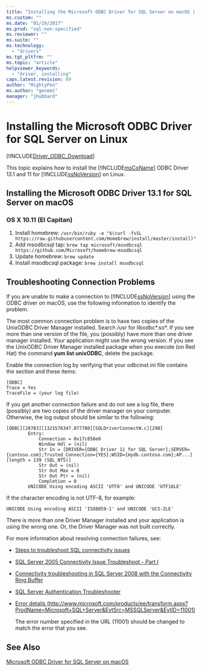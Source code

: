 ```yaml
---
title: "Installing the Microsoft ODBC Driver for SQL Server on macOS | Microsoft Docs"
ms.custom: ""
ms.date: "01/19/2017"
ms.prod: "sql-non-specified"
ms.reviewer: ""
ms.suite: ""
ms.technology:
  - "drivers"
ms.tgt_pltfrm: ""
ms.topic: "article"
helpviewer_keywords:
  - "driver, installing"
caps.latest.revision: 69
author: "MightyPen"
ms.author: "genemi"
manager: "jhubbard"
---
```

# Installing the Microsoft ODBC Driver for SQL Server on Linux
[!INCLUDE[Driver_ODBC_Download](../../../includes/driver_odbc_download.md)]

This topic explains how to install the [!INCLUDE[msCoName](../../../includes/msconame_md.md)] ODBC Driver 13.1 and 11 for [!INCLUDE[ssNoVersion](../../../includes/ssnoversion_md.md)] on Linux.

## Installing the Microsoft ODBC Driver 13.1 for SQL Server on macOS  

### OS X 10.11 (El Capitan)
1. Install homebrew:
    `/usr/bin/ruby -e "$(curl -fsSL https://raw.githubusercontent.com/Homebrew/install/master/install)"`
3. Add msodbcsql tap:
    `brew tap microsoft/msodbcsql https://github.com/Microsoft/homebrew-msodbcsql`
4. Update homebrew:
    `brew update`
5. Install msodbcsql package:
    `brew install msodbcsql`

## Troubleshooting Connection Problems  
If you are unable to make a connection to [!INCLUDE[ssNoVersion](../../../includes/ssnoversion_md.md)] using the ODBC driver on macOS, use the following information to identify the problem.  

The most common connection problem is to have two copies of the UnixODBC Driver Manager installed. Search /usr for libodbc\*.so\*. If you see more than one version of the file, you (possibly) have more than one driver manager installed. Your application might use the wrong version. If you see the UnixODBC Driver Manager installed package when you execute (on Red Hat) the command **yum list unixODBC**, delete the package.  

Enable the connection log by verifying that your odbcinst.ini file contains the section and these items:  

```  
[ODBC]  
Trace = Yes  
TraceFile = (your log file)  
```  

If you get another connection failure and do not see a log file, there (possibly) are two copies of the driver manager on your computer. Otherwise, the log output should be similar to the following:  

```  
[ODBC][28783][1321576347.077780][SQLDriverConnectW.c][290]  
        Entry:  
            Connection = 0x17c858e0  
            Window Hdl = (nil)  
            Str In = [DRIVER={ODBC Driver 11 for SQL Server};SERVER={contoso.com};Trusted_Connection={YES};WSID={mydb.contoso.com};AP...][length = 139 (SQL_NTS)]  
            Str Out = (nil)  
            Str Out Max = 0  
            Str Out Ptr = (nil)  
            Completion = 0  
        UNICODE Using encoding ASCII 'UTF8' and UNICODE 'UTF16LE'  
```  

If the character encoding is not UTF-8, for example:  

```  
UNICODE Using encoding ASCII 'ISO8859-1' and UNICODE 'UCS-2LE'  
```  

There is more than one Driver Manager installed and your application is using the wrong one. Or, the Driver Manager was not built correctly.  

For more information about resolving connection failures, see:  

-   [Steps to troubleshoot SQL connectivity issues](http://blogs.msdn.com/b/sql_protocols/archive/2008/04/30/steps-to-troubleshoot-connectivity-issues.aspx)  

-   [SQL Server 2005 Connectivity Issue Troubleshoot - Part I](http://blogs.msdn.com/b/sql_protocols/archive/2005/10/22/sql-server-2005-connectivity-issue-troubleshoot-part-i.aspx)  

-   [Connectivity troubleshooting in SQL Server 2008 with the Connectivity Ring Buffer](http://blogs.msdn.com/b/sql_protocols/archive/2008/05/20/connectivity-troubleshooting-in-sql-server-2008-with-the-connectivity-ring-buffer.aspx)  

-   [SQL Server Authentication Troubleshooter](http://blogs.msdn.com/b/sqlsecurity/archive/2010/03/29/sql-server-authentication-troubleshooter.aspx)  

-   [Error details (http://www.microsoft.com/products/ee/transform.aspx?ProdName=Microsoft+SQL+Server&EvtSrc=MSSQLServer&EvtID=11001)](http://www.microsoft.com/products/ee/transform.aspx?ProdName=Microsoft+SQL+Server&EvtSrc=MSSQLServer&EvtID=001)  

    The error number specified in the URL (11001) should be changed to match the error that you see.  

## See Also  
[Microsoft ODBC Driver for SQL Server on macOS](../../../connect/odbc/macos/microsoft-odbc-driver-for-sql-server-on-mac.md)  
